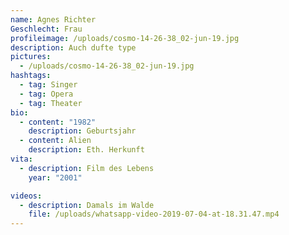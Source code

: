 ```yaml
---
name: Agnes Richter
Geschlecht: Frau
profileimage: /uploads/cosmo-14-26-38_02-jun-19.jpg
description: Auch dufte type
pictures:
  - /uploads/cosmo-14-26-38_02-jun-19.jpg
hashtags:
  - tag: Singer
  - tag: Opera
  - tag: Theater
bio:
  - content: "1982"
    description: Geburtsjahr
  - content: Alien
    description: Eth. Herkunft
vita:
  - description: Film des Lebens
    year: "2001"

videos:
  - description: Damals im Walde
    file: /uploads/whatsapp-video-2019-07-04-at-18.31.47.mp4
---
```

